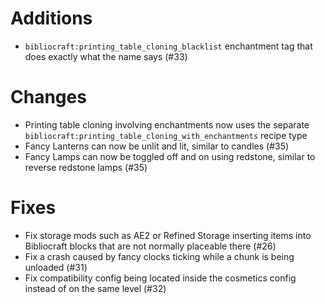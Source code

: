 # Additions

- `bibliocraft:printing_table_cloning_blacklist` enchantment tag that does exactly what the name says (#33)

# Changes

- Printing table cloning involving enchantments now uses the separate `bibliocraft:printing_table_cloning_with_enchantments` recipe type
- Fancy Lanterns can now be unlit and lit, similar to candles (#35)
- Fancy Lamps can now be toggled off and on using redstone, similar to reverse redstone lamps (#35)

# Fixes

- Fix storage mods such as AE2 or Refined Storage inserting items into Bibliocraft blocks that are not normally placeable there (#26)
- Fix a crash caused by fancy clocks ticking while a chunk is being unloaded (#31)
- Fix compatibility config being located inside the cosmetics config instead of on the same level (#32)
